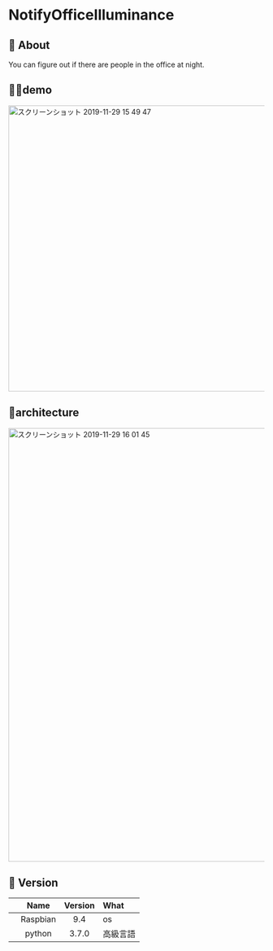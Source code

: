 # NotifyOfficeIlluminance

## 💬 About

You can figure out if there are people in the office at night.

## 💁‍♂️demo
<img width="562" alt="スクリーンショット 2019-11-29 15 49 47" src="https://user-images.githubusercontent.com/36298285/69849381-e6e45a80-12bf-11ea-927a-d7bc818f09ee.png">


## 📱architecture

<img width="852" alt="スクリーンショット 2019-11-29 16 01 45" src="https://user-images.githubusercontent.com/36298285/69850002-90781b80-12c1-11ea-95dc-73785ce12ec4.png">

## 🌻 Version

||Name|Version|What|
|:-:|:-:|:-:|:-|
||Raspbian|9.4|os|
||python|3.7.0|高級言語|
